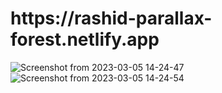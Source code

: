 <h1>https://rashid-parallax-forest.netlify.app</h1>

![Screenshot from 2023-03-05 14-24-47](https://user-images.githubusercontent.com/126884299/222951471-ce98a11b-b129-495f-a037-86f93158759d.png)
![Screenshot from 2023-03-05 14-24-54](https://user-images.githubusercontent.com/126884299/222951472-705494c2-7eea-4654-babe-ecfd21e9f21f.png)
